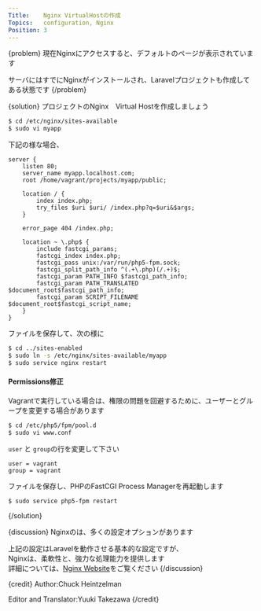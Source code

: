 ```yaml
---
Title:    Nginx VirtualHostの作成
Topics:   configuration, Nginx
Position: 3
---
```


{problem}
現在Nginxにアクセスすると、デフォルトのページが表示されています

サーバにはすでにNginxがインストールされ、Laravelプロジェクトも作成してある状態です
{/problem}

{solution}
プロジェクトのNginx　Virtual Hostを作成しましょう

```bash
$ cd /etc/nginx/sites-available
$ sudo vi myapp
```

下記の様な場合、

```nginx
server {
    listen 80;
    server_name myapp.localhost.com;
    root /home/vagrant/projects/myapp/public;

    location / {
        index index.php;
        try_files $uri $uri/ /index.php?q=$uri&$args;
    }

    error_page 404 /index.php;

    location ~ \.php$ {
        include fastcgi_params;
        fastcgi_index index.php;
        fastcgi_pass unix:/var/run/php5-fpm.sock;
        fastcgi_split_path_info ^(.+\.php)(/.+)$;
        fastcgi_param PATH_INFO $fastcgi_path_info;
        fastcgi_param PATH_TRANSLATED $document_root$fastcgi_path_info;
        fastcgi_param SCRIPT_FILENAME $document_root$fastcgi_script_name;
    }
}
```

ファイルを保存して、次の様に

```bash
$ cd ../sites-enabled
$ sudo ln -s /etc/nginx/sites-available/myapp
$ sudo service nginx restart
```

#### Permissions修正

Vagrantで実行している場合は、権限の問題を回避するために、ユーザーとグループを変更する場合があります

```bash
$ cd /etc/php5/fpm/pool.d
$ sudo vi www.conf
```

`user` と `group`の行を変更して下さい

```text
user = vagrant
group = vagrant
```

ファイルを保存し、PHPのFastCGI Process Managerを再起動します

```text
$ sudo service php5-fpm restart
```

{/solution}

{discussion}
Nginxのは、多くの設定オプションがあります

上記の設定はLaravelを動作させる基本的な設定ですが、  
Nginxは、柔軟性と、強力な処理能力を提供します  
詳細については、[Nginx Website](http://wiki.nginx.org/Main)をご覧ください
{/discussion}

{credit}
Author:Chuck Heintzelman

Editor and Translator:Yuuki Takezawa
{/credit}
